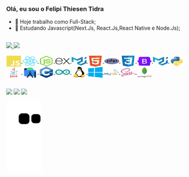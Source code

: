 ### Olá, eu sou o Felipi Thiesen Tidra

- 🔭 Hoje trabalho como Full-Stack;
- 🌱 Estudando Javascript(Next.Js, React.Js,React Native e Node.Js);
 
 ##
 
<div>
  <a href="https://github.com/Felipithstdr/">
  <img height="180em" src="https://github-readme-stats.vercel.app/api?username=Felipithstdr&show_icons=true&theme=dracula&include_all_commits=true&count_private=true"/>
  <img height="180em" src="https://github-readme-stats.vercel.app/api/top-langs/?username=Felipithstdr&layout=compact&langs_count=7&theme=dracula"/>
</div>
<div style="display: inline_block"><br>
  <img align="center" alt="Fel-JS" height="30" width="40" src="https://raw.githubusercontent.com/devicons/devicon/master/icons/javascript/javascript-plain.svg">
  <img align="center" alt="Fel-React" height="30" width="40" src="https://raw.githubusercontent.com/devicons/devicon/master/icons/react/react-original.svg">
 <img align="center" alt="Fel-Node" height="30" width="40" src="https://raw.githubusercontent.com/devicons/devicon/master/icons/nodejs/nodejs-original.svg">
 <img align="center" alt="Fel-Ex" height="30" width="40" src="https://raw.githubusercontent.com/devicons/devicon/master/icons/express/express-original.svg">
   <img align="center" alt="Fel-MaterialUI" height="30" width="40" src="https://raw.githubusercontent.com/devicons/devicon/master/icons/materialui/materialui-original.svg">
  <img align="center" alt="Fel-HTML" height="30" width="40" src="https://raw.githubusercontent.com/devicons/devicon/master/icons/html5/html5-original.svg">
  <img align="center" alt="Fel-PHP" height="30" width="40" src="https://raw.githubusercontent.com/devicons/devicon/master/icons/php/php-original.svg">
  <img align="center" alt="Fel-CSS" height="30" width="40" src="https://raw.githubusercontent.com/devicons/devicon/master/icons/css3/css3-original.svg">
   <img align="center" alt="Fel-Bootstrap" height="30" width="40" src="https://raw.githubusercontent.com/devicons/devicon/master/icons/bootstrap/bootstrap-original.svg">
   <img align="center" alt="Fel-MaterialUI" height="30" width="40" src="https://raw.githubusercontent.com/devicons/devicon/master/icons/materialui/materialui-original.svg">
 
  <img align="center" alt="Fel-Python" height="30" width="40" src="https://raw.githubusercontent.com/devicons/devicon/master/icons/python/python-original.svg">
  <img align="center" alt="Fel-Java" height="30" width="40" src="https://raw.githubusercontent.com/devicons/devicon/master/icons/java/java-original-wordmark.svg">
  <img align="center" alt="Fel-AndroidStudio" height="30" width="40" src="https://raw.githubusercontent.com/devicons/devicon/master/icons/androidstudio/androidstudio-original.svg">
   <img align="center" alt="Fel-cplusplus" height="30" width="40" src="https://raw.githubusercontent.com/devicons/devicon/master/icons/cplusplus/cplusplus-original.svg">
   <img align="center" alt="Fel-Arduino" height="30" width="40" src="https://raw.githubusercontent.com/devicons/devicon/master/icons/arduino/arduino-original.svg">
 <img align="center" alt="Fel-linux" height="30" width="40" src="https://raw.githubusercontent.com/devicons/devicon/master/icons/linux/linux-original.svg">
 <img align="center" alt="Fel-Win" height="30" width="40" src="https://raw.githubusercontent.com/devicons/devicon/master/icons/windows8/windows8-original.svg">
  <img align="center" alt="Fel-Mysql" height="30" width="40" src="https://raw.githubusercontent.com/devicons/devicon/master/icons/mysql/mysql-original-wordmark.svg">
   <img align="center" alt="Fel-Sass" height="30" width="40" src="https://raw.githubusercontent.com/devicons/devicon/master/icons/sass/sass-original.svg">
    <img align="center" alt="Fel-Mysql" height="30" width="40" src="https://raw.githubusercontent.com/devicons/devicon/master/icons/mongodb/mongodb-original-wordmark.svg">
</div>
  
   ##
 
<div> 
  <a  target="_blank"><img src="https://img.shields.io/badge/Windows-0078D6?style=for-the-badge&logo=windows&logoColor=white" target="_blank"></a> 
  <a href = "mailto:felipiths58@gmail.com"><img src="https://img.shields.io/badge/-Gmail-%23333?style=for-the-badge&logo=gmail&logoColor=white" target="_blank"></a>
  <a href="https://www.linkedin.com/in/felipithstdr/" target="_blank"><img src="https://img.shields.io/badge/-LinkedIn-%230077B5?style=for-the-badge&logo=linkedin&logoColor=white" target="_blank"></a> 

  ![Snake animation](https://github.com/Felipithstdr/felipithstdr/blob/output/github-contribution-grid-snake.svg)
 
</div>
